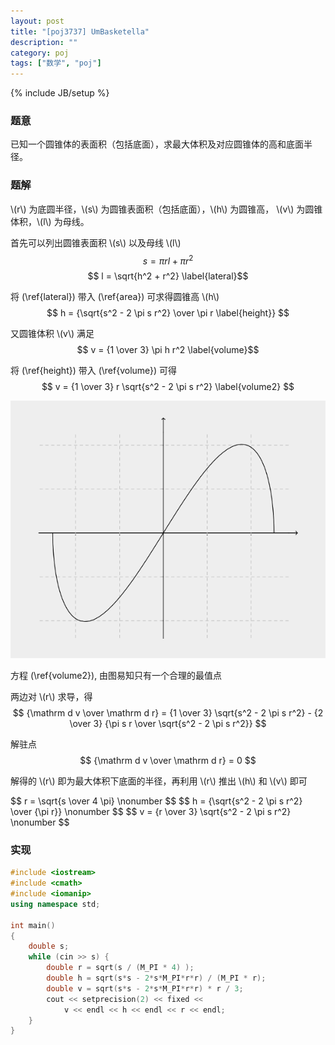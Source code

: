 ```yaml
---
layout: post
title: "[poj3737] UmBasketella"
description: ""
category: poj
tags: ["数学", "poj"]
---
```

{% include JB/setup %}

### 题意
已知一个圆锥体的表面积（包括底面），求最大体积及对应圆锥体的高和底面半径。

### 题解
\\(r\\) 为底圆半径，\\(s\\) 为圆锥表面积（包括底面），\\(h\\) 为圆锥高，
\\(v\\) 为圆锥体积，\\(l\\) 为母线。

首先可以列出圆锥表面积 \\(s\\) 以及母线 \\(l\\)
$$ s = \pi r l + \pi  r^2 \label{area} $$
$$ l = \sqrt{h^2 + r^2} \label{lateral}$$

将 (\ref{lateral}) 带入 (\ref{area}) 可求得圆锥高 \\(h\\)
$$ h = {\sqrt{s^2 - 2 \pi s r^2} \over \pi r \label{height}} $$

又圆锥体积 \\(v\\) 满足
$$ v = {1 \over 3} \pi h r^2 \label{volume}$$

将 (\ref{height}) 带入 (\ref{volume}) 可得
$$ v = {1 \over 3} r \sqrt{s^2 - 2 \pi s r^2} \label{volume2} $$

![v](/assets/img/poj3737-v.png)
<div class="figure-comment">
方程 (\ref{volume2}), 由图易知只有一个合理的最值点
</div>

两边对 \\(r\\) 求导，得
$$ {\mathrm d v \over \mathrm d r}  = {1 \over 3} \sqrt{s^2 - 2 \pi s r^2} - {2 \over 3} {\pi s r \over \sqrt{s^2 - 2 \pi s r^2}} $$

解驻点
$$ {\mathrm d v \over \mathrm d r}  = 0 $$

解得的 \\(r\\) 即为最大体积下底面的半径，再利用 \\(r\\) 推出 \\(h\\) 和 \\(v\\) 即可
<div class="em">
$$ r = \sqrt{s \over 4 \pi} \nonumber $$
$$ h = {\sqrt{s^2 - 2 \pi s r^2} \over {\pi r}} \nonumber $$
$$ v = {r \over 3}  \sqrt{s^2 - 2 \pi s r^2} \nonumber $$
</div>

### 实现

```cpp
#include <iostream>
#include <cmath>
#include <iomanip>
using namespace std;

int main()
{
	double s;
	while (cin >> s) {
		double r = sqrt(s / (M_PI * 4) );
		double h = sqrt(s*s - 2*s*M_PI*r*r) / (M_PI * r);
		double v = sqrt(s*s - 2*s*M_PI*r*r) * r / 3;
		cout << setprecision(2) << fixed <<
			v << endl << h << endl << r << endl;
	}
}
```

<!--
l, h, r
s = pi r l + pi * r^2; ...1
v = 1/3 * pi r^2 h  ...2

l = sqrt(h^2 + r^2)  ...3
3 -> 1
h = sqrt(s^2 - 2 s pi r^2)/(pi r) ...4
h -> 2
v = 1/3 * r * sqrt(s^2 - 2 pi s r^2)
v' = 
由 v' = 0
r = sqrt(s/(4 pi))
-->
